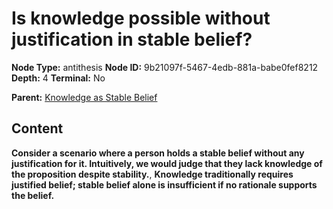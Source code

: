 # Is knowledge possible without justification in stable belief?

**Node Type:** antithesis
**Node ID:** 9b21097f-5467-4edb-881a-babe0fef8212
**Depth:** 4
**Terminal:** No

**Parent:** [Knowledge as Stable Belief](knowledge-as-stable-belief-synthesis-76e45399-845a-4199-bf57-b0cd04ba6e58.md)

## Content

**Consider a scenario where a person holds a stable belief without any justification for it. Intuitively, we would judge that they lack knowledge of the proposition despite stability.**, **Knowledge traditionally requires justified belief; stable belief alone is insufficient if no rationale supports the belief.**
